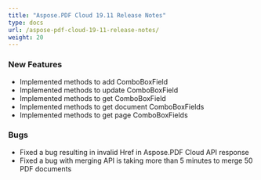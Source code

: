 ```yaml
---
title: "Aspose.PDF Cloud 19.11 Release Notes"
type: docs
url: /aspose-pdf-cloud-19-11-release-notes/
weight: 20
---
```


### **New Features**
- Implemented methods to add ComboBoxField
- Implemented methods to update ComboBoxField
- Implemented methods to get ComboBoxField
- Implemented methods to get document ComboBoxFields
- Implemented methods to get page ComboBoxFields
### **Bugs**
- Fixed a bug resulting in invalid Href in Aspose.PDF Cloud API response
- Fixed a bug with merging API is taking more than 5 minutes to merge 50 PDF documents 

